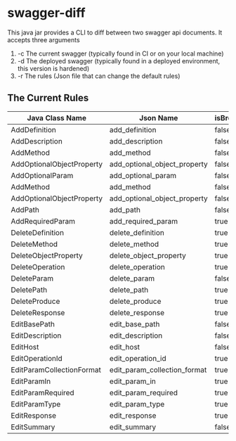 # swagger-diff

This java jar provides a CLI to diff between two swagger api documents. It accepts three arguments

1. -c The current swagger (typically found in CI or on your local machine)
2. -d The deployed swagger (typically found in a deployed environment, this version is hardened)
3. -r The rules (Json file that can change the default rules)

## The Current Rules

| Java Class Name | Json Name | isBreakingChange |
|---|---|---|
| AddDefinition | add_definition | false |
| AddDescription | add_description  | false |
| AddMethod | add_method  | false |
| AddOptionalObjectProperty | add_optional_object_property | false |
| AddOptionalParam | add_optional_param | false |
| AddMethod | add_method | false |
| AddOptionalObjectProperty | add_optional_object_property | false |
| AddPath | add_path | false |
| AddRequiredParam | add_required_param | true |
| DeleteDefinition | delete_definition | true |
| DeleteMethod | delete_method | true |
| DeleteObjectProperty | delete_object_property | true |
| DeleteOperation | delete_operation | true |
| DeleteParam | delete_param | false|
| DeletePath | delete_path | true |
| DeleteProduce | delete_produce | true |
| DeleteResponse | delete_response | true |
| EditBasePath | edit_base_path | false |
| EditDescription | edit_description | false |
| EditHost | edit_host | false |
| EditOperationId | edit_operation_id | true |
| EditParamCollectionFormat | edit_param_collection_format | true |
| EditParamIn | edit_param_in | true |
| EditParamRequired | edit_param_required | true |
| EditParamType | edit_param_type | true |
| EditResponse | edit_response | true |
| EditSummary | edit_summary | false |